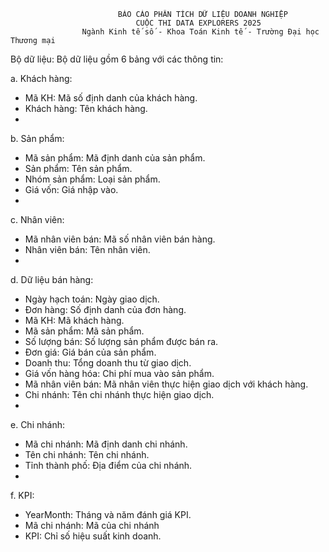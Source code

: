                            BÁO CÁO PHÂN TÍCH DỮ LIỆU DOANH NGHIỆP 
                                CUỘC THI DATA EXPLORERS 2025
                    Ngành Kinh tế số - Khoa Toán Kinh tế - Trường Đại học Thương mại
Bộ dữ liệu:
Bộ dữ liệu gồm 6 bảng với các thông tin:

a.	Khách hàng: 

-	Mã KH: Mã số định danh của khách hàng.
-	Khách hàng: Tên khách hàng.
-	
b.	Sản phẩm:

-	Mã sản phẩm: Mã định danh của sản phẩm.
-	Sản phẩm: Tên sản phẩm.
-	Nhóm sản phẩm: Loại sản phẩm.
-	Giá vốn: Giá nhập vào.
-	
c.	Nhân viên:

-	Mã nhân viên bán: Mã số nhân viên bán hàng.
-	Nhân viên bán: Tên nhân viên.
-	
d.	Dữ liệu bán hàng:

-	Ngày hạch toán: Ngày giao dịch.
-	Đơn hàng: Số định danh của đơn hàng.
-	Mã KH: Mã khách hàng.
-	Mã sản phẩm: Mã sản phẩm.
-	Số lượng bán: Số lượng sản phẩm được bán ra.
-	Đơn giá: Giá bán của sản phẩm.
-	Doanh thu: Tổng doanh thu từ giao dịch.
-	Giá vốn hàng hóa: Chi phí mua vào sản phẩm.
-	Mã nhân viên bán: Mã nhân viên thực hiện giao dịch với khách hàng.
-	Chi nhánh: Tên chi nhánh thực hiện giao dịch.
-	
e.	Chi nhánh:

-	Mã chi nhánh: Mã định danh chi nhánh.
-	Tên chi nhánh: Tên chi nhánh.
-	Tỉnh thành phố: Địa điểm của chi nhánh.
-	
f.	KPI:

-	YearMonth: Tháng và năm đánh giá KPI.
-	Mã chi nhánh: Mã của chi nhánh
-	KPI: Chỉ số hiệu suất kinh doanh.
